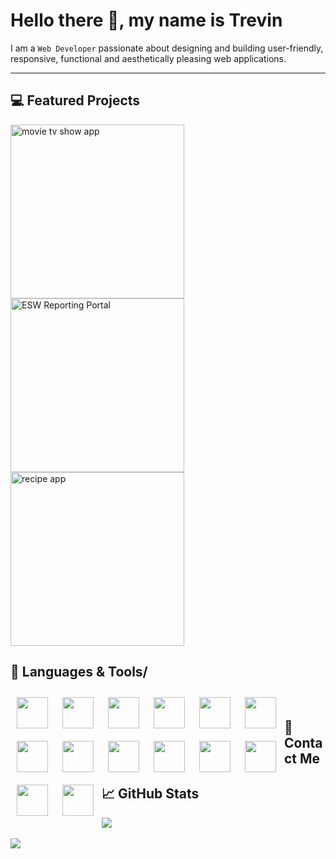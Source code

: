 # Hello there 👋, my name is Trevin

<p>I am a <code>Web Developer</code> passionate about designing and building user-friendly, responsive, functional and aesthetically pleasing web applications. </p>
<hr> 

## 💻 Featured Projects

<p align="left">
   <a href="https://github.com/trevinshu/movietvapp"><img width="278" src="https://denvercoder1-github-readme-stats.vercel.app/api/pin/?username=trevinshu&repo=movietvapp&title_color=70a5fd&icon_color=bf91f3&text_color=38bdae&bg_color=1a1b27&show_icons=false" alt="movie tv show app"/></a> 
   <a href="https://github.com/trevinshu/ESW-Reporting-Portal-Scrubbed"><img width="278" src="https://denvercoder1-github-readme-stats.vercel.app/api/pin/?username=trevinshu&repo=ESW-Reporting-Portal-Scrubbed&title_color=70a5fd&icon_color=bf91f3&text_color=38bdae&bg_color=1a1b27&show_icons=false" alt="ESW Reporting Portal" /></a> 
   <a href="https://github.com/trevinshu/recipeapp"><img width="278" src="https://denvercoder1-github-readme-stats.vercel.app/api/pin/?username=trevinshu&repo=recipeapp&title_color=70a5fd&icon_color=bf91f3&text_color=38bdae&bg_color=1a1b27&show_icons=false" alt="recipe app" /></a>
</p>


## 🧰 Languages & Tools/</h2>

<p align="left">
   <img align="left" width="50px" style="padding:10px;" src="https://cdn.jsdelivr.net/gh/devicons/devicon/icons/html5/html5-plain.svg" />
   <img align="left" width="50px" style="padding:10px;" src="https://cdn.jsdelivr.net/gh/devicons/devicon/icons/css3/css3-plain.svg" /> 
   <img align="left" width="50px" style="padding:10px;" src="https://cdn.jsdelivr.net/gh/devicons/devicon/icons/javascript/javascript-plain.svg" />
   <img align="left" width="50px" style="padding:10px;" src="https://cdn.jsdelivr.net/gh/devicons/devicon/icons/sass/sass-original.svg" />
   <img align="left" width="50px" style="padding:10px;" src="https://cdn.jsdelivr.net/gh/devicons/devicon/icons/php/php-plain.svg" />
   <img align="left" width="50px" style="padding:10px;" src="https://cdn.jsdelivr.net/gh/devicons/devicon/icons/csharp/csharp-plain.svg" />
   <img align="left" width="50px" style="padding:10px;" src="https://cdn.jsdelivr.net/gh/devicons/devicon/icons/mysql/mysql-original-wordmark.svg" />
   <img align="left" width="50px" style="padding:10px;" src="https://cdn.jsdelivr.net/gh/devicons/devicon/icons/tailwindcss/tailwindcss-original-wordmark.svg" />
   <img align="left" width="50px" style="padding:10px;" src="https://cdn.jsdelivr.net/gh/devicons/devicon/icons/bootstrap/bootstrap-plain-wordmark.svg" />
   <img align="left" width="50px" style="padding:10px;" src="https://cdn.jsdelivr.net/gh/devicons/devicon/icons/npm/npm-original-wordmark.svg" />
   <img align="left" width="50px" style="padding:10px;" src="https://cdn.jsdelivr.net/gh/devicons/devicon/icons/git/git-original-wordmark.svg" />
   <img align="left" width="50px" style="padding:10px;" src="https://cdn.jsdelivr.net/gh/devicons/devicon/icons/github/github-original-wordmark.svg" />
   <img align="left" width="50px" style="padding:10px;" src="https://cdn.jsdelivr.net/gh/devicons/devicon/icons/vscode/vscode-original.svg" />
   <img align="left" width="50px" style="padding:10px;" src="https://cdn.jsdelivr.net/gh/devicons/devicon/icons/figma/figma-original.svg" />
</p>
&nbsp;&nbsp;

## 📲 Contact Me

## 📈 GitHub Stats

<p align="left"> 
   <a href="https://github.com/DenverCoder1/github-readme-streak-stats">
      <img src="https://streak-stats.demolab.com?user=trevinshu&theme=tokyonight" style="margin-right:1rem;"/>
   </a> 
 <br><br>
   <a href="https://github.com/anuraghazra/github-readme-stats"> 
      <img src="https://github-readme-stats.vercel.app/api/top-langs/?username=trevinshu&layout=compact&theme=tokyonight"/>
   </a>
</p>
